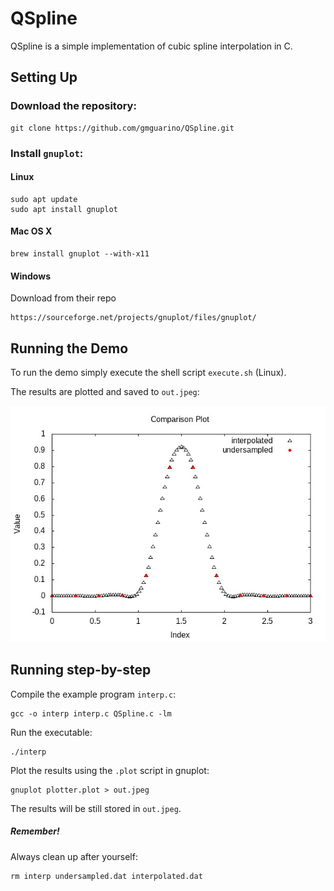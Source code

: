 # QSpline

QSpline is a simple implementation of cubic spline interpolation in C.

## Setting Up

### Download the repository:
```
git clone https://github.com/gmguarino/QSpline.git
```

### Install `gnuplot`:

#### Linux

```
sudo apt update
sudo apt install gnuplot
```

#### Mac OS X
```
brew install gnuplot --with-x11
```

#### Windows
Download from their repo
```
https://sourceforge.net/projects/gnuplot/files/gnuplot/
```

## Running the Demo

To run the demo simply execute the shell script `execute.sh` (Linux).

The results are plotted and saved to `out.jpeg`:

![alt text](out.jpeg "Interpolation of gaussian function")

## Running step-by-step

Compile the example program `interp.c`:
```
gcc -o interp interp.c QSpline.c -lm
```
Run the executable:
```
./interp
```
Plot the results using the `.plot` script in gnuplot:
```
gnuplot plotter.plot > out.jpeg
```
The results will be still stored in `out.jpeg`.

##### Remember!
Always clean up after yourself:
```
rm interp undersampled.dat interpolated.dat
```
